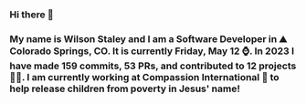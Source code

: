 ### Hi there 👋

### My name is Wilson Staley and I am a Software Developer in ⛰ Colorado Springs, CO.  It is currently Friday, May 12 ⌚. In 2023 I have made 159 commits, 53 PRs, and contributed to 12 projects 👨‍💻. I am currently working at Compassion International 🏢 to help release children from poverty in Jesus' name!